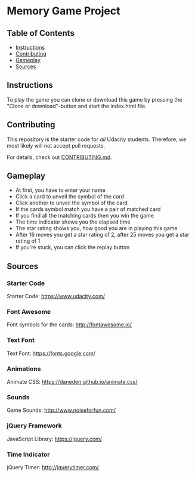 # Memory Game Project

## Table of Contents

* [Instructions](#instructions)
* [Contributing](#contributing)
* [Gameplay](#gameplay)
* [Sources](#sources)

## Instructions

To play the game you can clone or download this game by pressing the "Clone or download"-button and start the index.html file.


## Contributing

This repository is the starter code for _all_ Udacity students. Therefore, we most likely will not accept pull requests.

For details, check out [CONTRIBUTING.md](CONTRIBUTING.md).

## Gameplay

- At first, you have to enter your name
- Click a card to unveil the symbol of the card
- Click another to unveil the symbol of the card
- If the cards symbol match you have a pair of matched card
- If you find all the matching cards then you win the game
- The time indicator shows you the elapsed time
- The star rating shows you, how good you are in playing this game
- After 16 moves you get a star rating of 2, after 25 moves you get a star rating of 1
- If you're stuck, you can click the replay button

## Sources

### Starter Code
Starter Code: https://www.udacity.com/

### Font Awesome
Font symbols for the cards:  http://fontawesome.io/

### Text Font
Text Font: https://fonts.google.com/

### Animations
Animate CSS: https://daneden.github.io/animate.css/

### Sounds
Game Sounds: http://www.noiseforfun.com/

### jQuery Framework
JavaScript Library: https://jquery.com/

### Time Indicator
jQuery Timer: http://jquerytimer.com/
